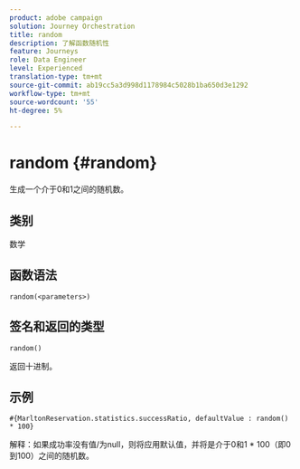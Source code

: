 ```yaml
---
product: adobe campaign
solution: Journey Orchestration
title: random
description: 了解函数随机性
feature: Journeys
role: Data Engineer
level: Experienced
translation-type: tm+mt
source-git-commit: ab19cc5a3d998d1178984c5028b1ba650d3e1292
workflow-type: tm+mt
source-wordcount: '55'
ht-degree: 5%

---
```



# random {#random}

生成一个介于0和1之间的随机数。

## 类别

数学

## 函数语法

`random(<parameters>)`

## 签名和返回的类型

`random()`

返回十进制。

## 示例

`#{MarltonReservation.statistics.successRatio, defaultValue : random() * 100}`

解释：如果成功率没有值/为null，则将应用默认值，并将是介于0和1 * 100（即0到100）之间的随机数。
